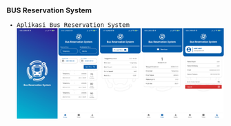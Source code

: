 ### BUS Reservation System

<samp>

- Aplikasi Bus Reservation System
![Main Menu](https://github.com/riyanbagusb/BusReservationSystem/raw/master/images/BRS.png)

<!-- - Splash Screen
![Splash Screen](https://github.com/riyanbagusb/BusReservationSystem/raw/master/images/splash.jpg)

- Main Activity (Search Trip Schedule)
![Main Menu](https://github.com/riyanbagusb/BusReservationSystem/raw/master/images/main.jpg)

- Ticket Reservation
![Ticket Reservation](https://github.com/riyanbagusb/BusReservationSystem/raw/master/images/ticket-reservation.jpg)

- My Ticket
![My Ticket](https://github.com/riyanbagusb/BusReservationSystem/raw/master/images/ticket.jpg)

- Profile
![Profile](https://github.com/riyanbagusb/BusReservationSystem/raw/master/images/profile.jpg) -->

</samp>